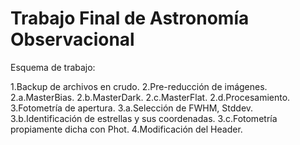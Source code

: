 # Trabajo Final de Astronomía Observacional

Esquema de trabajo:

1.Backup de archivos en crudo.
2.Pre-reducción de imágenes.
  2.a.MasterBias.
  2.b.MasterDark.
  2.c.MasterFlat.
  2.d.Procesamiento.
3.Fotometría de apertura.
  3.a.Selección de FWHM, Stddev.
  3.b.Identificación de estrellas y sus coordenadas.
  3.c.Fotometría propiamente dicha con Phot.
4.Modificación del Header.
